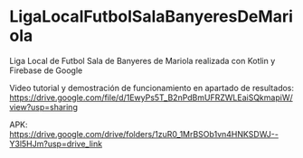 # LigaLocalFutbolSalaBanyeresDeMariola
Liga Local de Futbol Sala de Banyeres de Mariola realizada con Kotlin y Firebase de Google

Video tutorial y demostración de funcionamiento en apartado de resultados:  https://drive.google.com/file/d/1EwyPs5T_B2nPdBmUFRZWLEaiSQkmapiW/view?usp=sharing

APK: https://drive.google.com/drive/folders/1zuR0_1MrBSOb1vn4HNKSDWJ--Y3l5HJm?usp=drive_link
